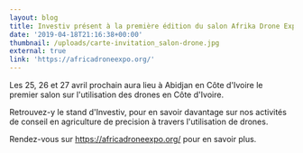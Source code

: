 ```yaml
---
layout: blog
title: Investiv présent à la première édition du salon Afrika Drone Expo
date: '2019-04-18T21:16:38+00:00'
thumbnail: /uploads/carte-invitation_salon-drone.jpg
external: true
link: 'https://africadroneexpo.org/'
---
```

Les 25, 26 et 27 avril prochain aura lieu à Abidjan en Côte d'Ivoire le premier salon sur l'utilisation des drones en Côte d'Ivoire. 

Retrouvez-y le stand d'Investiv, pour en savoir davantage sur nos activités de conseil en agriculture de precision à travers l'utilisation de drones.

Rendez-vous sur https://africadroneexpo.org/ pour en savoir plus.
